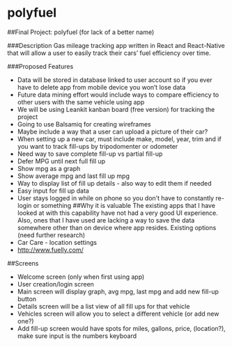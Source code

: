 # polyfuel

##Final Project: polyfuel (for lack of a better name)

###Description
Gas mileage tracking app written in React and React-Native that will allow a user to easily track their cars’ fuel efficiency over time.

###Proposed Features
* Data will be stored in database linked to user account so if you ever have to delete app from mobile device you won’t lose data
* Future data mining effort would include ways to compare efficiency to other users with the same vehicle using app
* We will be using Leankit kanban board (free version) for tracking the project
* Going to use Balsamiq for creating wireframes
* Maybe include a way that a user can upload a picture of their car?
* When setting up a new car, must include make, model, year, trim and if you want to track fill-ups by tripodomenter or odometer
* Need way to save complete fill-up vs partial fill-up
* Defer MPG until next full fill up
* Show mpg as a graph
* Show average mpg and last fill up mpg
* Way to display list of fill up details - also way to edit them if needed
* Easy input for fill up data
* User stays logged in while on phone so you don’t have to constantly re-login or something
##Why it is valuable
The existing apps that I have looked at with this capability have not had a very good UI experience. Also, ones that I have used are lacking a way to save the data somewhere other than on device where app resides.
Existing options (need further research)
* Car Care - location settings
* http://www.fuelly.com/


##Screens
* Welcome screen (only when first using app)
* User creation/login screen
* Main screen will display graph, avg mpg, last mpg and add new fill-up button
* Details screen will be a list view of all fill ups for that vehicle
* Vehicles screen will allow you to select a different vehicle (or add new one?)
* Add fill-up screen would have spots for miles, gallons, price, (location?), make sure input is the numbers keyboard







